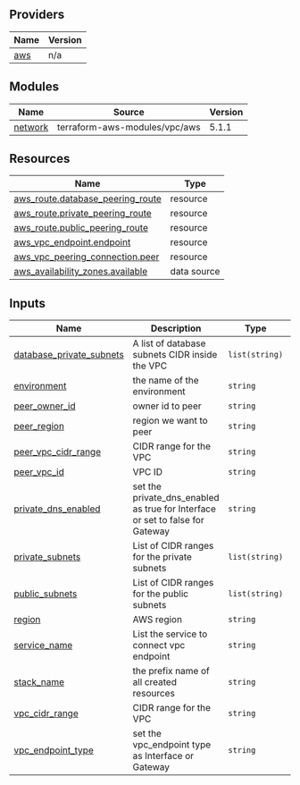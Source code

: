 <!-- BEGIN_TF_DOCS -->
## Providers

| Name | Version |
|------|---------|
| <a name="provider_aws"></a> [aws](#provider\_aws) | n/a |

## Modules

| Name | Source | Version |
|------|--------|---------|
| <a name="module_network"></a> [network](#module\_network) | terraform-aws-modules/vpc/aws | 5.1.1 |

## Resources

| Name | Type |
|------|------|
| [aws_route.database_peering_route](https://registry.terraform.io/providers/hashicorp/aws/latest/docs/resources/route) | resource |
| [aws_route.private_peering_route](https://registry.terraform.io/providers/hashicorp/aws/latest/docs/resources/route) | resource |
| [aws_route.public_peering_route](https://registry.terraform.io/providers/hashicorp/aws/latest/docs/resources/route) | resource |
| [aws_vpc_endpoint.endpoint](https://registry.terraform.io/providers/hashicorp/aws/latest/docs/resources/vpc_endpoint) | resource |
| [aws_vpc_peering_connection.peer](https://registry.terraform.io/providers/hashicorp/aws/latest/docs/resources/vpc_peering_connection) | resource |
| [aws_availability_zones.available](https://registry.terraform.io/providers/hashicorp/aws/latest/docs/data-sources/availability_zones) | data source |

## Inputs

| Name | Description | Type | Default | Required |
|------|-------------|------|---------|:--------:|
| <a name="input_database_private_subnets"></a> [database\_private\_subnets](#input\_database\_private\_subnets) | A list of database subnets CIDR inside the VPC | `list(string)` | `null` | no |
| <a name="input_environment"></a> [environment](#input\_environment) | the name of the environment | `string` | `""` | no |
| <a name="input_peer_owner_id"></a> [peer\_owner\_id](#input\_peer\_owner\_id) | owner id to peer | `string` | `""` | no |
| <a name="input_peer_region"></a> [peer\_region](#input\_peer\_region) | region we want to peer | `string` | `""` | no |
| <a name="input_peer_vpc_cidr_range"></a> [peer\_vpc\_cidr\_range](#input\_peer\_vpc\_cidr\_range) | CIDR range for the VPC | `string` | `""` | no |
| <a name="input_peer_vpc_id"></a> [peer\_vpc\_id](#input\_peer\_vpc\_id) | VPC ID | `string` | `""` | no |
| <a name="input_private_dns_enabled"></a> [private\_dns\_enabled](#input\_private\_dns\_enabled) | set the private\_dns\_enabled as true for Interface or set to false for Gateway | `string` | `""` | no |
| <a name="input_private_subnets"></a> [private\_subnets](#input\_private\_subnets) | List of CIDR ranges for the private subnets | `list(string)` | `null` | no |
| <a name="input_public_subnets"></a> [public\_subnets](#input\_public\_subnets) | List of CIDR ranges for the public subnets | `list(string)` | `null` | no |
| <a name="input_region"></a> [region](#input\_region) | AWS region | `string` | `""` | no |
| <a name="input_service_name"></a> [service\_name](#input\_service\_name) | List the service to connect vpc endpoint | `string` | `""` | no |
| <a name="input_stack_name"></a> [stack\_name](#input\_stack\_name) | the prefix name of all created resources | `string` | `""` | no |
| <a name="input_vpc_cidr_range"></a> [vpc\_cidr\_range](#input\_vpc\_cidr\_range) | CIDR range for the VPC | `string` | `""` | no |
| <a name="input_vpc_endpoint_type"></a> [vpc\_endpoint\_type](#input\_vpc\_endpoint\_type) | set the vpc\_endpoint type as Interface or Gateway | `string` | `""` | no |

<!-- END_TF_DOCS -->